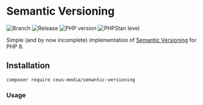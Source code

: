 # Semantic Versioning

![Branch](https://img.shields.io/badge/Branch-0.2.x-blue?style=flat-square)
![Release](https://img.shields.io/badge/Release-0.2-blue?style=flat-square)
![PHP version](https://img.shields.io/badge/PHP-%5E8.1-blue?style=flat-square&color=777BB4)
![PHPStan level](https://img.shields.io/badge/PHPStan_level-max+strict-darkgreen?style=flat-square)

Simple (and by now incomplete) implementation of [Semantic Versioning][1] for PHP 8.

## Installation

````composer require ceus-media/semantic-versioning````

### Usage


[1]: https://semver.org/
